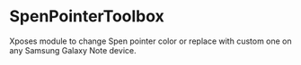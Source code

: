# SpenPointerToolbox
Xposes module to change Spen pointer color or replace with custom one on any Samsung Galaxy Note device.
